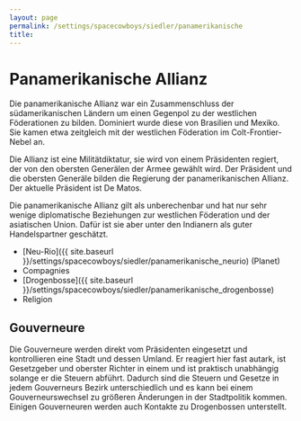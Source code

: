 ```yaml
---
layout: page
permalink: /settings/spacecowboys/siedler/panamerikanische
title: 
---
```


# Panamerikanische Allianz

Die panamerikanische Allianz war ein Zusammenschluss der südamerikanischen Ländern um einen Gegenpol zu der westlichen Föderationen zu bilden. Dominiert wurde diese von Brasilien und Mexiko. Sie kamen etwa zeitgleich mit der westlichen Föderation im Colt-Frontier-Nebel an.

Die Allianz ist eine Militätdiktatur, sie wird von einem Präsidenten regiert, der von den obersten Generälen der Armee gewählt wird. Der Präsident und die obersten Generäle bilden die Regierung der panamerikanischen Allianz. Der aktuelle Präsident ist De Matos.

Die panamerikanische Allianz gilt als unberechenbar und hat nur sehr wenige diplomatische Beziehungen zur westlichen Föderation und der asiatischen Union. Dafür ist sie aber unter den Indianern als guter Handelspartner geschätzt.

- [Neu-Rio]({{ site.baseurl }}/settings/spacecowboys/siedler/panamerikanische_neurio) (Planet)
- Compagnies
- [Drogenbosse]({{ site.baseurl }}/settings/spacecowboys/siedler/panamerikanische_drogenbosse)
- Religion

## Gouverneure

Die Gouverneure werden direkt vom Präsidenten eingesetzt und kontrollieren eine Stadt und dessen Umland. Er reagiert hier fast autark, ist Gesetzgeber und oberster Richter in einem und ist praktisch unabhängig solange er die Steuern abführt. Dadurch sind die Steuern und Gesetze in jedem Gouverneurs Bezirk unterschiedlich und es kann bei einem Gouverneurswechsel zu größeren Änderungen in der Stadtpolitik kommen. Einigen Gouverneuren werden auch Kontakte zu Drogenbossen unterstellt.


